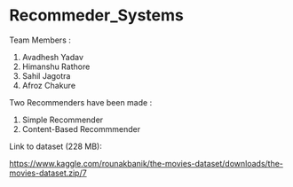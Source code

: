 # Recommeder_Systems

Team Members :
1. Avadhesh Yadav
2. Himanshu Rathore
3. Sahil Jagotra
4. Afroz Chakure 

Two Recommenders have been made :
1. Simple Recommender 
2. Content-Based Recommmender

Link to dataset (228 MB):

https://www.kaggle.com/rounakbanik/the-movies-dataset/downloads/the-movies-dataset.zip/7

